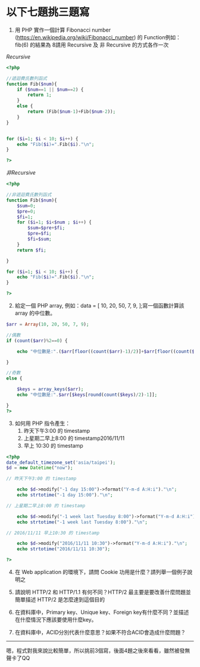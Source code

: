 # 以下七題挑三題寫
1. 用 PHP 實作一個計算 Fibonacci number (https://en.wikipedia.org/wiki/Fibonacci_number) 的 Function例如： fib(6) 的結果為 8請用 Recursive 及 非 Recursive 的方式各作一次

*Recursive*
```php
<?php

//遞迴費氏數列函式
function Fib($num){
    if ($num==1 || $num==2) {
        return 1;
    }
    else {
        return (Fib($num-1)+Fib($num-2));
    }
}


for ($i=1; $i < 10; $i++) {
    echo "Fib($i)=".Fib($i)."\n";
}

?>
```
*非Recursive*
```php
<?php

//非遞迴費氏數列函式
function Fib($num){
    $sum=0;
    $pre=0;
    $fi=1;
    for ($i=1; $i<$num ; $i++) {
        $sum=$pre+$fi;
        $pre=$fi;
        $fi=$sum;
    }
    return $fi;

}

for ($i=1; $i < 10; $i++) {
    echo "Fib($i)=".Fib($i)."\n";
}

?>
```


2. 給定一個 PHP array, 例如：data = [ 10, 20, 50, 7, 9, ];寫一個函數計算該 array 的中位數。

```php
$arr = Array(10, 20, 50, 7, 9);

//偶數
if (count($arr)%2==0) {

    echo "中位數是:".($arr[floor((count($arr)-1)/2)]+$arr[floor((count($arr)-1)/2+1)])/2;

}

//奇數
else {

    $keys = array_keys($arr);
    echo "中位數是:".$arr[$keys[round(count($keys)/2)-1]];

}
?>
```

3. 如何用 PHP 指令產生：   
    1. 昨天下午3:00 的 timestamp   
    2. 上星期二早上8:00 的 timestamp2016/11/11    
    3. 早上 10:30 的 timestamp

```php
<?php
date_default_timezone_set('asia/taipei');
$d = new Datetime("now");

// 昨天下午3:00 的 timestamp

    echo $d->modify("-1 day 15:00")->format("Y-m-d A:H:i")."\n";
    echo strtotime("-1 day 15:00")."\n";

// 上星期二早上8:00 的 timestamp

    echo $d->modify("-1 week last Tuesday 8:00")->format("Y-m-d A:H:i")."\n";
    echo strtotime("-1 week last Tuesday 8:00")."\n";

// 2016/11/11 早上10:30 的 timestamp

    echo $d->modify("2016/11/11 10:30")->format("Y-m-d A:H:i")."\n";
    echo strtotime("2016/11/11 10:30");

?>
```

4. 在 Web application 的環境下，請問 Cookie 功用是什麼？請列舉一個例子說明之

5. 請說明 HTTP/2 和 HTTP/1.1 有何不同？HTTP/2 最主要是要改善什麼問題並簡單描述 HTTP/2 是怎麼達到這個目的

6. 在資料庫中，Primary key、Unique key、Foreign key有什麼不同？並描述在什麼情況下應該要使用什麼key。

7. 在資料庫中，ACID分別代表什麼意思？如果不符合ACID會造成什麼問題？

***

嗯，程式對我來說比較簡單，所以挑前3個寫，後面4題之後來看看，雖然被發無聲卡了QQ
